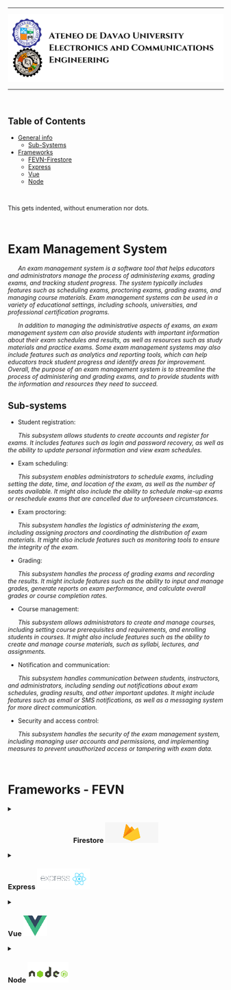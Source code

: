 ___

<img src="Logo/Banner2.png" alt="drawing" width="1000"/></div>
___


<br/>

## Table of Contents
* [General info](#exam-management-system)
    - [Sub-Systems](#Sub-systems)
* [Frameworks](#frameworks---fevn)
    - [FEVN-Firestore](#firestore)
    - [Express](#express)
    - [Vue](#vue)
    - [Node](#node)
<br/>


<dl>
  This gets indented, without enumeration nor dots.
</dl>



<br/>

# Exam Management System

&nbsp;&nbsp;&nbsp;&nbsp;&nbsp;&nbsp;*An exam management system is a software tool that helps educators and administrators manage the process of administering exams, grading exams, and tracking student progress. The system typically includes features such as scheduling exams, proctoring exams, grading exams, and managing course materials. Exam management systems can be used in a variety of educational settings, including schools, universities, and professional certification programs.*

&nbsp;&nbsp;&nbsp;&nbsp;&nbsp;&nbsp;*In addition to managing the administrative aspects of exams, an exam management system can also provide students with important information about their exam schedules and results, as well as resources such as study materials and practice exams. Some exam management systems may also include features such as analytics and reporting tools, which can help educators track student progress and identify areas for improvement. Overall, the purpose of an exam management system is to streamline the process of administering and grading exams, and to provide students with the information and resources they need to succeed.*
    
## Sub-systems
    
* Student registration:
    
&nbsp;&nbsp;&nbsp;&nbsp;&nbsp;&nbsp;*This subsystem allows students to create accounts and register for exams. It includes features such as login and password recovery, as well as the ability to update personal information and view exam schedules.*
    
* Exam scheduling:
    
&nbsp;&nbsp;&nbsp;&nbsp;&nbsp;&nbsp;*This subsystem enables administrators to schedule exams, including setting the date, time, and location of the exam, as well as the number of seats available. It might also include the ability to schedule make-up exams or reschedule exams that are cancelled due to unforeseen circumstances.*
    
* Exam proctoring:
    
&nbsp;&nbsp;&nbsp;&nbsp;&nbsp;&nbsp;*This subsystem handles the logistics of administering the exam, including assigning proctors and coordinating the distribution of exam materials. It might also include features such as monitoring tools to ensure the integrity of the exam.*
    
* Grading:
    
&nbsp;&nbsp;&nbsp;&nbsp;&nbsp;&nbsp;*This subsystem handles the process of grading exams and recording the results. It might include features such as the ability to input and manage grades, generate reports on exam performance, and calculate overall grades or course completion rates.*

* Course management:
    
&nbsp;&nbsp;&nbsp;&nbsp;&nbsp;&nbsp;*This subsystem allows administrators to create and manage courses, including setting course prerequisites and requirements, and enrolling students in courses. It might also include features such as the ability to create and manage course materials, such as syllabi, lectures, and assignments.*
 
* Notification and communication:
    
&nbsp;&nbsp;&nbsp;&nbsp;&nbsp;&nbsp;*This subsystem handles communication between students, instructors, and administrators, including sending out notifications about exam schedules, grading results, and other important updates. It might include features such as email or SMS notifications, as well as a messaging system for more direct communication.* 

* Security and access control:
 
&nbsp;&nbsp;&nbsp;&nbsp;&nbsp;&nbsp;*This subsystem handles the security of the exam management system, including managing user accounts and permissions, and implementing measures to prevent unauthorized access or tampering with exam data.*
    

<br/>


# Frameworks - FEVN

<details closed><summary>


### <p align="center">Firestore ![FIRESTORE](Logo/firestore.png "Firestore logo")</p>

    
</summary>
    
  * *FEVN-Firestore is a cloud-based NoSQL database service provided by Google Cloud Platform. It is designed to store and retrieve large amounts of data quickly and efficiently, and is often used in applications that require real-time data synchronization and offline support. FEVN-Firestore is a part of the Google Firebase suite of tools and services, and can be easily integrated with other Firebase products such as Cloud Functions and Cloud Storage.*
   
</details>   

<details closed><summary>

### Express ![EXPRESS](Logo/express.png "Express logo")
    
</summary>
    
  * *Express is a web application framework for Node.js that provides a set of features and functionality to build web applications and APIs. It is designed to be flexible and lightweight, and is often used in conjunction with other Node.js modules and libraries to build robust and scalable web applications. Express provides features such as routing, middleware support, and template rendering, and is widely used in the development of server-side applications.*

</details>  

<details closed><summary>
    
### Vue ![VUE](Logo/vue.png "VUE logo") 

</summary>

  * *Vue is a progressive JavaScript framework for building user interfaces. It is designed to be easy to use and learn, and focuses on providing a smooth developer experience and a high-performance runtime. Vue is often used for building single-page applications and web components, and is known for its reactive data binding and efficient rendering capabilities.*

</details>  

<details closed><summary>
  
### Node ![NODE](Logo/node.png "Node logo") 

</summary>

  * *Node.js is a JavaScript runtime built on Chrome's V8 JavaScript engine. It is designed to be lightweight and efficient, and is often used for building server-side applications and command-line tools. Node.js uses an event-driven, non-blocking I/O model, which makes it well-suited for real-time applications that require high performance and scalability. Node.js is widely used in the development of web servers, APIs, and microservices.*

</details>  

